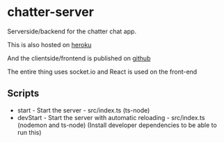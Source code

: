 # chatter-server

Serverside/backend for the chatter chat app.

This is also hosted on [heroku](https://chatter-serverside.herokuapp.com/)

And the clientside/frontend is published on [github](https://github.com/OptimalGitit/chatter-client)

The entire thing uses socket.io and React is used on the front-end

## Scripts

- start - Start the server - src/index.ts (ts-node)
- devStart - Start the server with automatic reloading - src/index.ts (nodemon and ts-node) (Install developer dependencies to be able to run this)
